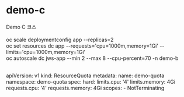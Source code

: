 # demo-c

Demo C 코스
<BR>
<BR>
oc scale deploymentconfig app --replicas=2
<BR>
oc set resources dc app --requests='cpu=1000m,memory=1Gi' --limits='cpu=1000m,memory=1Gi'
<BR>
oc autoscale dc jws-app --min 2 --max 8 --cpu-percent=70 -n demo-b


<BR>
apiVersion: v1
kind: ResourceQuota
metadata:
  name: demo-quota
  namespace: demo-quota
spec:
  hard:
    limits.cpu: '4'
    limits.memory: 4Gi
    requests.cpu: '4'
    requests.memory: 4Gi
  scopes:
    - NotTerminating
    